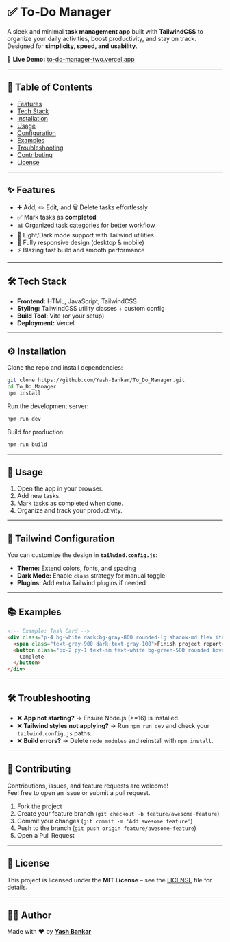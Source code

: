 # ✅ To-Do Manager

A sleek and minimal **task management app** built with **TailwindCSS** to organize your daily activities, boost productivity, and stay on track.  
Designed for **simplicity, speed, and usability**.

🔗 **Live Demo:** [to-do-manager-two.vercel.app](https://to-do-manager-two.vercel.app)

---

## 📌 Table of Contents
- [Features](#features)
- [Tech Stack](#tech-stack)
- [Installation](#installation)
- [Usage](#usage)
- [Configuration](#configuration)
- [Examples](#examples)
- [Troubleshooting](#troubleshooting)
- [Contributing](#contributing)
- [License](#license)

---

## ✨ Features
- ➕ Add, ✏️ Edit, and 🗑️ Delete tasks effortlessly  
- ✅ Mark tasks as **completed**  
- 📊 Organized task categories for better workflow  
- 🌙 Light/Dark mode support with Tailwind utilities  
- 📱 Fully responsive design (desktop & mobile)  
- ⚡ Blazing fast build and smooth performance  

---

## 🛠 Tech Stack
- **Frontend:** HTML, JavaScript, TailwindCSS  
- **Styling:** TailwindCSS utility classes + custom config  
- **Build Tool:** Vite (or your setup)  
- **Deployment:** Vercel  

---

## ⚙️ Installation

Clone the repo and install dependencies:

```bash
git clone https://github.com/Yash-Bankar/To_Do_Manager.git
cd To_Do_Manager
npm install
```

Run the development server:

```bash
npm run dev
```

Build for production:

```bash
npm run build
```

---

## 🚀 Usage
1. Open the app in your browser.  
2. Add new tasks.  
3. Mark tasks as completed when done.  
4. Organize and track your productivity.  

---

## 🎨 Tailwind Configuration
You can customize the design in **`tailwind.config.js`**:
- **Theme:** Extend colors, fonts, and spacing  
- **Dark Mode:** Enable `class` strategy for manual toggle  
- **Plugins:** Add extra Tailwind plugins if needed  

---

## 📚 Examples

```html
<!-- Example: Task Card -->
<div class="p-4 bg-white dark:bg-gray-800 rounded-lg shadow-md flex items-center justify-between">
  <span class="text-gray-900 dark:text-gray-100">Finish project report</span>
  <button class="px-2 py-1 text-sm text-white bg-green-500 rounded hover:bg-green-600">
    Complete
  </button>
</div>
```

---

## 🛠 Troubleshooting
- ❌ **App not starting?** → Ensure Node.js (>=16) is installed.  
- ❌ **Tailwind styles not applying?** → Run `npm run dev` and check your `tailwind.config.js` paths.  
- ❌ **Build errors?** → Delete `node_modules` and reinstall with `npm install`.  

---

## 🤝 Contributing
Contributions, issues, and feature requests are welcome!  
Feel free to open an issue or submit a pull request.  

1. Fork the project  
2. Create your feature branch (`git checkout -b feature/awesome-feature`)  
3. Commit your changes (`git commit -m 'Add awesome feature'`)  
4. Push to the branch (`git push origin feature/awesome-feature`)  
5. Open a Pull Request  

---

## 📜 License
This project is licensed under the **MIT License** – see the [LICENSE](LICENSE) file for details.  

---

## 👨‍💻 Author
Made with ❤️ by **[Yash Bankar](https://github.com/Yash-Bankar)**  
